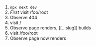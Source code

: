 1. `npx next dev`
2. *First* visit /foo/root
3. Observe 404
4. visit /
5. Observe page renders, [[...slug]] builds
6. visit /foo/root
7. Observe page now renders
